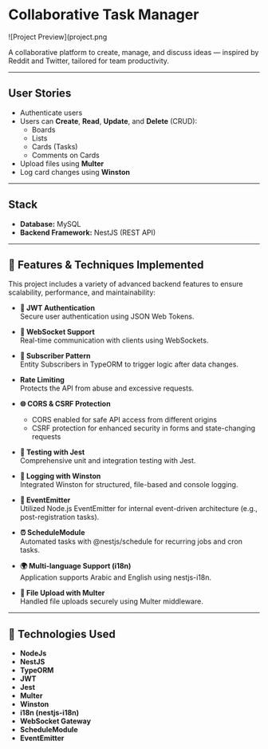 # Collaborative Task Manager

![Project Preview](project.png

A collaborative platform to create, manage, and discuss ideas — inspired by Reddit and Twitter, tailored for team productivity.

---

## User Stories

- Authenticate users
- Users can **Create**, **Read**, **Update**, and **Delete** (CRUD):
  - Boards
  - Lists
  - Cards (Tasks)
  - Comments on Cards
- Upload files using **Multer**
- Log card changes using **Winston**

---

## Stack

- **Database:** MySQL
- **Backend Framework:** NestJS (REST API)

---

## 🚀 Features & Techniques Implemented

This project includes a variety of advanced backend features to ensure scalability, performance, and maintainability:

- **🔐 JWT Authentication**  
  Secure user authentication using JSON Web Tokens.

- **📶 WebSocket Support**  
  Real-time communication with clients using WebSockets.

- **🧩 Subscriber Pattern**  
  Entity Subscribers in TypeORM to trigger logic after data changes.

- **Rate Limiting**  
  Protects the API from abuse and excessive requests.

- **🌐 CORS & CSRF Protection**
  - CORS enabled for safe API access from different origins
  - CSRF protection for enhanced security in forms and state-changing requests

- **🧪 Testing with Jest**  
  Comprehensive unit and integration testing with Jest.

- **📝 Logging with Winston**  
  Integrated Winston for structured, file-based and console logging.

- **📢 EventEmitter**  
  Utilized Node.js EventEmitter for internal event-driven architecture (e.g., post-registration tasks).

- **⏰ ScheduleModule**  
  Automated tasks with @nestjs/schedule for recurring jobs and cron tasks.

- **🌍 Multi-language Support (i18n)**  
  Application supports Arabic and English using nestjs-i18n.

- **📁 File Upload with Multer**  
  Handled file uploads securely using Multer middleware.

---

## 📁 Technologies Used

- **NodeJs**
- **NestJS**
- **TypeORM**
- **JWT**
- **Jest**
- **Multer**
- **Winston**
- **i18n (nestjs-i18n)**
- **WebSocket Gateway**
- **ScheduleModule**
- **EventEmitter**